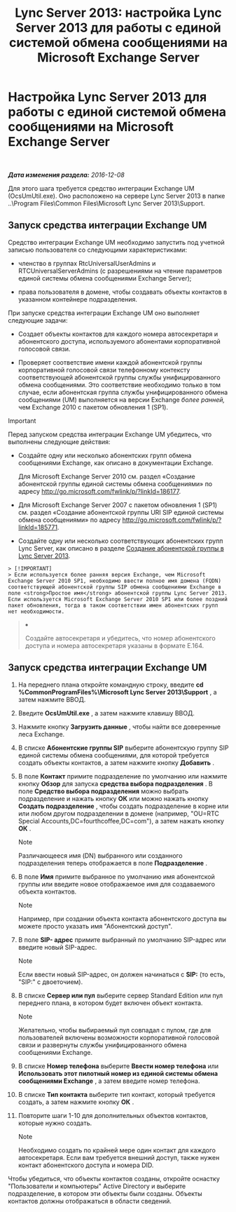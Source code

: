﻿---
title: 'Lync Server 2013: настройка Lync Server 2013 для работы с единой системой обмена сообщениями на Microsoft Exchange Server'
TOCTitle: Настройка Lync Server 2013 для работы с единой системой обмена сообщениями на Microsoft Exchange Server
ms:assetid: 1098ae4d-f57f-44f3-804e-39889d9fc14e
ms:mtpsurl: https://technet.microsoft.com/ru-ru/library/Gg398193(v=OCS.15)
ms:contentKeyID: 49308971
ms.date: 12/10/2016
mtps_version: v=OCS.15
ms.translationtype: HT
---

# Настройка Lync Server 2013 для работы с единой системой обмена сообщениями на Microsoft Exchange Server

 

_**Дата изменения раздела:** 2016-12-08_

Для этого шага требуется средство интеграции Exchange UM (OcsUmUtil.exe). Оно расположено на сервере Lync Server 2013 в папке ..\\Program Files\\Common Files\\Microsoft Lync Server 2013\\Support.

## Запуск средства интеграции Exchange UM

Средство интеграции Exchange UM необходимо запустить под учетной записью пользователя со следующими характеристиками:

  - членство в группах RtcUniversalUserAdmins и RTCUniversalServerAdmins (с разрешениями на чтение параметров единой системы обмена сообщениями Exchange Server);

  - права пользователя в домене, чтобы создавать объекты контактов в указанном контейнере подразделения.

При запуске средства интеграции Exchange UM оно выполняет следующие задачи:

  - Создает объекты контактов для каждого номера автосекретаря и абонентского доступа, используемого абонентами корпоративной голосовой связи.

  - Проверяет соответствие имени каждой абонентской группы корпоративной голосовой связи телефонному контексту соответствующей абонентской группы службы унифицированного обмена сообщениями. Это соответствие необходимо только в том случае, если абонентская группа службы унифицированного обмена сообщениями (UM) выполняется на версии Exchange *более ранней,* чем Exchange 2010 с пакетом обновления 1 (SP1).

> [!IMPORTANT]
> <p>Перед запуском средства интеграции Exchange UM убедитесь, что выполнены следующие действия:<ul><li><p>Создайте одну или несколько абонентских групп обмена сообщениями Exchange, как описано в документации Exchange.</p>
> <p>Для Microsoft Exchange Server 2010 см. раздел «Создание абонентской группы единой системы обмена сообщениями» по адресу <a href="http://go.microsoft.com/fwlink/p/?linkid=186177">http://go.microsoft.com/fwlink/p/?linkId=186177</a>.</p>
> <li><p>Для Microsoft Exchange Server 2007 с пакетом обновления 1 (SP1) см. раздел «Создание абонентской группы URI SIP единой системы обмена сообщениями» по адресу <a href="http://go.microsoft.com/fwlink/p/?linkid=185771">http://go.microsoft.com/fwlink/p/?linkId=185771</a>.</p></li>
> <li><p>Создайте одну или несколько соответствующих абонентских групп Lync Server, как описано в разделе <a href="lync-server-2013-create-a-dial-plan.md">Создание абонентской группы в Lync Server 2013</a>.</p>
    > [!IMPORTANT]  
    > Если используется более ранняя версия Exchange, чем Microsoft Exchange Server 2010 SP1, необходимо ввести полное имя домена (FQDN) соответствующей абонентской группы SIP обмена сообщениями Exchange в поле <strong>Простое имя</strong> абонентской группы Lync Server 2013. Если используется Microsoft Exchange Server 2010 SP1 или более поздний пакет обновления, тогда в таком соответствии имен абонентских групп нет необходимости.
> </li>
> <li>
> <p>Создайте автосекретаря и убедитесь, что номер абонентского доступа и номера автосекретаря указаны в формате E.164.</p></li></ul></td>

## Запуск средства интеграции Exchange UM

1.  На переднего плана откройте командную строку, введите **cd %CommonProgramFiles%\\Microsoft Lync Server 2013\\Support** , а затем нажмите ВВОД.

2.  Введите **OcsUmUtil.exe** , а затем нажмите клавишу ВВОД.

3.  Нажмите кнопку **Загрузить данные** , чтобы найти все доверенные леса Exchange.

4.  В списке **Абонентские группы SIP** выберите абонентскую группу SIP единой системы обмена сообщениями, для которой требуется создать объекты контактов, а затем нажмите кнопку **Добавить** .

5.  В поле **Контакт** примите подразделение по умолчанию или нажмите кнопку **Обзор** для запуска **средства выбора подразделения** . В поле **Средство выбора подразделения** можно выбрать подразделение и нажать кнопку **ОК** или можно нажать кнопку **Создать подразделение** , чтобы создать подразделение в корне или или любом другом подразделении в домене (например, "OU=RTC Special Accounts,DC=fourthcoffee,DC=com"), а затем нажать кнопку **ОК** .
    
    > [!NOTE]  
    > Различающееся имя (DN) выбранного или созданного подразделения теперь отображается в поле <strong>Подразделение</strong> .

6.  В поле **Имя** примите выбранное по умолчанию имя абонентской группы или введите новое отображаемое имя для создаваемого объекта контактов.
    
    > [!NOTE]  
    > Например, при создании объекта контакта абонентского доступа вы можете просто указать имя &quot;Абонентский доступ&quot;.

7.  В поле **SIP- адрес** примите выбранный по умолчанию SIP-адрес или введите новый SIP-адрес.
    
    > [!NOTE]  
    > Если ввести новый SIP-адрес, он должен начинаться с <strong>SIP:</strong> (то есть, &quot;SIP:&quot; с двоеточием).

8.  В списке **Сервер или пул** выберите сервер Standard Edition или пул переднего плана, в котором будет включен объект контакта.
    
    > [!NOTE]  
    > Желательно, чтобы выбираемый пул совпадал с пулом, где для пользователей включены возможности корпоративной голосовой связи и развернуты службы унифицированного обмена сообщениями Exchange.

9.  В списке **Номер телефона** выберите **Ввести номер телефона** или **Использовать этот пилотный номер из единой системы обмена сообщениями Exchange** , а затем введите номер телефона.

10. В списке **Тип контакта** выберите тип контакт, который требуется создать, а затем нажмите кнопку **ОК** .

11. Повторите шаги 1-10 для дополнительных объектов контактов, которые нужно создать.
    
    > [!NOTE]  
    > Необходимо создать по крайней мере один контакт для каждого автосекретаря. Если вам требуется внешний доступ, также нужен контакт абонентского доступа и номера DID.

Чтобы убедиться, что объекты контактов созданы, откройте оснастку "Пользователи и компьютеры" Active Directory и выберите подразделение, в котором эти объекты были созданы. Объекты контактов должны отображаться в области сведений.

